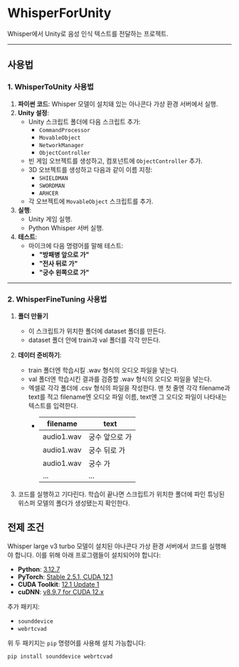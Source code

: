 # WhisperForUnity
Whisper에서 Unity로 음성 인식 텍스트를 전달하는 프로젝트.

---

## 사용법

### 1. WhisperToUnity 사용법

1. **파이썬 코드**: Whisper 모델이 설치돼 있는 아나콘다 가상 환경 서버에서 실행.
2. **Unity 설정**:
   - Unity 스크립트 폴더에 다음 스크립트 추가:
     - `CommandProcessor`
     - `MovableObject`
     - `NetworkManager`
     - `ObjectController`
   - 빈 게임 오브젝트를 생성하고, 컴포넌트에 `ObjectController` 추가.
   - 3D 오브젝트를 생성하고 다음과 같이 이름 지정:
     - `SHIELDMAN`
     - `SWORDMAN`
     - `ARHCER`
   - 각 오브젝트에 `MovableObject` 스크립트를 추가.
3. **실행**:
   - Unity 게임 실행.
   - Python Whisper 서버 실행.
4. **테스트**:
   - 마이크에 다음 명령어를 말해 테스트:
     - **"방패병 앞으로 가"**
     - **"전사 뒤로 가"**
     - **"궁수 왼쪽으로 가"**

---

### 2. WhisperFineTuning 사용법

1. **폴더 만들기**
   - 이 스크립트가 위치한 폴더에 dataset 폴더를 만든다. 
   - dataset 폴더 안에 train과 val 폴더를 각각 만든다.
2. **데이터 준비하기**:
   - train 폴더엔 학습시킬 .wav 형식의 오디오 파일을 넣는다.
   - val 폴더엔 학습시킨 결과를 검증할 .wav 형식의 오디오 파일을 넣는다.
   - 엑셀로 각각 폴더에 .csv 형식의 파일을 작성한다. 맨 첫 줄엔 각각 filename과 text를 적고 filename엔 오디오 파일 이름, text엔 그 오디오 파일이 나타내는 텍스트를 입력한다.
     - | filename | text |
       |-----------|-----------|
       |audio1.wav|궁수 앞으로 가 |
       |audio1.wav|궁수 뒤로 가   |
       |audio1.wav|궁수  가      |
       | ...      | ...         |
       
3. 코드를 실행하고 기다린다. 학습이 끝나면 스크립트가 위치한 폴더에 파인 튜닝된 위스퍼 모델의 폴더가 생성됐는지 확인한다.

## 전제 조건

Whisper large v3 turbo 모델이 설치된 아나콘다 가상 환경 서버에서 코드를 실행해야 합니다. 이를 위해 아래 프로그램들이 설치되어야 합니다:

- **Python**: [3.12.7](https://www.python.org/downloads/release/python-3127/)
- **PyTorch**: [Stable 2.5.1, CUDA 12.1](https://pytorch.kr/get-started/locally/)
- **CUDA Toolkit**: [12.1 Update 1](https://developer.nvidia.com/cuda-12-1-1-download-archive)
- **cuDNN**: [v8.9.7 for CUDA 12.x](https://developer.nvidia.com/rdp/cudnn-archive)

추가 패키지:
- `sounddevice`
- `webrtcvad`

위 두 패키지는 `pip` 명령어를 사용해 설치 가능합니다:
```bash
pip install sounddevice webrtcvad
